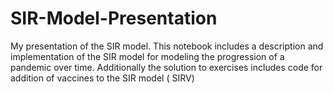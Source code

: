 # SIR-Model-Presentation
My presentation of the SIR model. This notebook includes a description and  implementation of the SIR model for modeling the progression of a pandemic over time. Additionally the solution to exercises includes code for addition of vaccines to the SIR model ( SIRV) 

